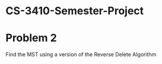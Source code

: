 # CS-3410-Semester-Project
# Problem 2
Find the MST using a version of the Reverse Delete Algorithm

